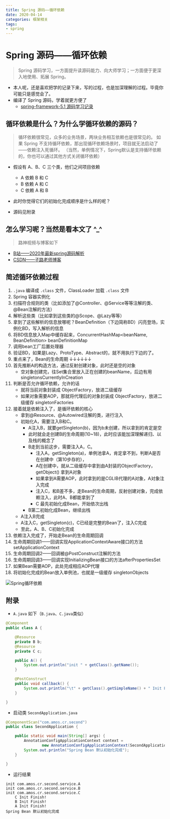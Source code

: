 ```yaml
---
title: Spring 源码——循环依赖
date: 2020-04-14
categories: 框架相关
tags:
- spring
---
```


# Spring 源码——循环依赖
> Spring 源码学习，一方面提升读源码能力、向大师学习；一方面便于更深入地使用、拓展 Spring。

- 本人呢，还是喜欢把学的记录下来，写的过程，也是加深理解的过程。毕竟你可能只是感觉会了。
- 编译了 Spring 源码，学着就更方便了
    - [spring-framework-5.1 源码学习记录](https://gitee.com/AmosWang/spring-framework/tree/amos-5.1.x/)

## 循环依赖是什么？为什么学循环依赖的源码？
> 循环依赖很常见，众多的业务场景，两块业务相互依赖也是很常见的。
> 如果 Spring 不支持循环依赖，那出现循环依赖场景时，项目就无法启动了——依赖注入死循环。
>（当然，单例情况下，Spring默认是支持循环依赖的，你也可以通过其他方式关闭循环依赖）

- 假设有 A、B、C 三个类，他们之间项目依赖
    - A 依赖 B 和 C
    - B 依赖 A 和 C
    - C 依赖 A 和 B

- 此时你觉得它们的初始化完成顺序是什么样的呢？

- 源码见附录

## 怎么学习呢？当然是看本文了 ^_^
> 路神视频与博客如下
- [B站——2020年最新spring源码解析](https://www.bilibili.com/video/BV1VJ41167Ec)
- [CSDN——子路老师博客](https://me.csdn.net/java_lyvee)

## 简述循环依赖过程
1. `.java` 编译成 `.class` 文件，ClassLoader 加载 `.class` 文件
2. Spring 容器实例化
3. 扫描符合规则的类（比如添加了@Controller、@Service等等注解的类、@Bean注解的方法）
4. 解析这些类（比如拿到这些类的@Scope、@Lazy等等）
5. 拿到了这些解析的信息放哪呢？BeanDefinition（下边简称BD）闪亮登场，实例化BD，写入解析的信息
6. 将BD信息放入Map中缓存起来，ConcurrentHashMap<beanName, BeanDefinition> beanDefinitionMap
7. 调用bean工厂后置处理器
8. 验证BD，如果是Lazy、ProtoType、Abstract的，就不用执行下边的了。
9. 重点来了，Bean的生命周期 ↓↓↓↓↓↓
10. 首先推断A的构造方法，通过反射创建对象，此时还是空的对象
    - 空对象创建完，往Set集合里放入正在创建的beanName，后边有用 singletonsCurrentlyInCreation
11. 判断是否允许循环依赖，允许的话
    - 就将当前对象封装成 ObjectFactory，放进二级缓存
    - 如果对象需要AOP，那就将代理后的对象封装成 ObjectFactory，放进二级缓存 singletonFactories
12. 接着就是依赖注入了，是循环依赖的核心
    - 拿到@Resource、@Autowired注解的类，进行注入
    - 初始化A，需要注入B和C。
        - A注入B，就要getSingleton(b)，因为b未创建，所以拿到的肯定是空
        - 此时就会走创建B的生命周期(10~18)，此时应该能加深理解递归、以及栈的概念了
        - B走到当前这步，需要注入A，C。
            - 注入A，getSingleton(a)，单例池拿A，肯定拿不到，判断A是否在创建中（第10步存的），
            - A在创建中，就从二级缓存中拿到由A封装的ObjectFactory，getObject() 拿到A对象
            - 如果拿到A需要AOP，此时拿到的是CGLIB代理的A对象，A对象注入完成
            - 注入C，和B差不多，走Bean的生命周期，反射创建对象，完成依赖注入，此时A、B都能拿到了
            - C 最先初始化成Bean，开始依次出栈
        - B第二初始化成Bean，继续出栈
    - A注入B完成
    - A注入C，getSingleton(c)，C已经是完整的Bean了，注入C完成
    - 至此，A、B、C初始化完成
13. 依赖注入完成了，开始走Bean的生命周期回调
14. 生命周期回调1——回调实现ApplicationContextAware接口的方法setApplicationContext
15. 生命周期回调2——回调被@PostConstruct注解的方法
16. 生命周期回调3——回调实现InitializingBean接口的方法afterPropertiesSet
17. 如果Bean需要AOP，此处完成相应AOP代理
18. 将初始化完成的Bean放入单例池，也就是一级缓存 singletonObjects

![Spring循环依赖](https://gitee.com/AmosWang/resource/raw/master/image/spring/spring-cycle-ref.png)

## 附录

- `A.java` 如下（`B.java`、`C.java`类似）
```java
@Component
public class A {

	@Resource
	private B b;
	@Resource
	private C c;

	public A() {
		System.out.println("init " + getClass().getName());
	}

	@PostConstruct
	public void callback() {
		System.out.println("\t" + getClass().getSimpleName() + " Init Finish!");
	}

}
```

- 启动类 `SecondApplication.java`
```java
@ComponentScan("com.amos.cr.second")
public class SecondApplication {

	public static void main(String[] args) {
		AnnotationConfigApplicationContext context =
				new AnnotationConfigApplicationContext(SecondApplication.class);
		System.out.println("Spring Bean 默认初始化完成");
	}

}
```

- 运行结果
```text
init com.amos.cr.second.service.A
init com.amos.cr.second.service.B
init com.amos.cr.second.service.C
	C Init Finish!
	B Init Finish!
	A Init Finish!
Spring Bean 默认初始化完成
```